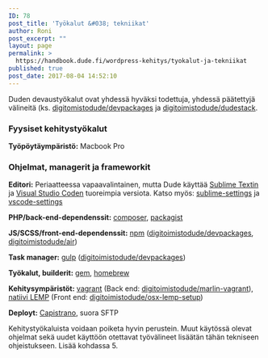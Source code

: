 ```yaml
---
ID: 78
post_title: 'Työkalut &#038; tekniikat'
author: Roni
post_excerpt: ""
layout: page
permalink: >
  https://handbook.dude.fi/wordpress-kehitys/tyokalut-ja-tekniikat
published: true
post_date: 2017-08-04 14:52:10
---
```

Duden devaustyökalut ovat yhdessä hyväksi todettuja, yhdessä päätettyjä välineitä (ks. <a class="github" href="https://github.com/digitoimistodude/devpackages">digitomistodude/devpackages</a> ja <a class="github" href="https://github.com/digitoimistodude/dudestack">digitoimistodude/dudestack</a>.
<h3>Fyysiset kehitystyökalut</h3>
<b>Työpöytäympäristö:</b> Macbook Pro
<h3>Ohjelmat, managerit ja frameworkit</h3>
<b>Editori:</b> Periaatteessa vapaavalintainen, mutta Dude käyttää <a href="https://www.sublimetext.com/">Sublime Textin</a> ja <a href="https://code.visualstudio.com/">Visual Studio Coden</a> tuoreimpia versiota. Katso myös: <a class="github" href="https://github.com/digitoimistodude/sublime-settings">sublime-settings</a> ja <a class="github" href="https://github.com/ronilaukkarinen/vscode-settings">vscode-settings</a>

<b>PHP/back-end-dependenssit:</b> <a href="https://getcomposer.org/">composer</a>, <a href="https://packagist.org/">packagist</a>

<b>JS/SCSS/front-end-dependenssit:</b> <a class="github" href="https://github.com/npm/cli">npm</a> (<a class="github" href="https://github.com/digitoimistodude/devpackages">digitoimistodude/devpackages</a>, <a class="github" href="https://github.com/digitoimistodude/air">digitoimistodude/air</a>)

<b>Task manager:</b> <a href="https://gulpjs.com/">gulp</a> (<a class="github" href="https://github.com/digitoimistodude/devpackages">digitoimistodude/devpackages</a>)

<b>Työkalut, builderit:</b> <a href="https://rubygems.org/">gem</a>, <a href="https://brew.sh/index_fi.html">homebrew</a>

<b>Kehitysympäristöt:</b> <a href="https://www.vagrantup.com/">vagrant</a> (Back end: <a class="github" href="https://github.com/digitoimistodude/marlin-vagrant">digitoimistodude/marlin-vagrant</a>), <a href="https://github.com/digitoimistodude/osx-lemp-setup">natiivi LEMP</a> (Front end: <a class="github" href="https://github.com/digitoimistodude/osx-lemp-setup">digitoimistodude/osx-lemp-setup</a>)

<b>Deployt:</b> <a href="https://capistranorb.com/">Capistrano</a>, suora SFTP

Kehitystyökaluista voidaan poiketa hyvin perustein. Muut käytössä olevat ohjelmat sekä uudet käyttöön otettavat työvälineet lisäätän tähän tekniseen ohjeistukseen. Lisää kohdassa 5.